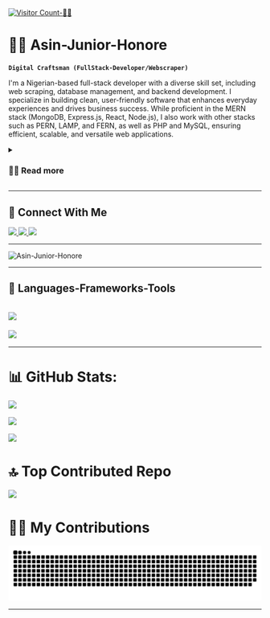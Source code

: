 <a href="https://visitcount.itsvg.in" align="left">
  <img src="https://visitcount.itsvg.in/api?id=Asin-Junior-Honore&icon=0&color=0" alt="Visitor Count-🧑‍💻" />
</a>


# 🏄‍♂️ Asin-Junior-Honore

**`Digital Craftsman (FullStack-Developer/Webscraper)`**

I'm a Nigerian-based full-stack developer with a diverse skill set, including web scraping, database management, and backend development. I specialize in building clean, user-friendly software that enhances everyday experiences and drives business success. While proficient in the MERN stack (MongoDB, Express.js, React, Node.js), I also work with other stacks such as PERN, LAMP, and FERN, as well as PHP and MySQL, ensuring efficient, scalable, and versatile web applications.

<details>
  <summary><h3>👨‍💻 Read more</h3></summary>
  
With a strong foundation in both front-end and back-end technologies, I create seamless user interfaces while ensuring robust server-side functionality. As a full-stack developer, I specialize in building dynamic and scalable web applications that deliver exceptional user experiences. My expertise spans across the MERN (MongoDB, Express.js, React, Node.js), PERN (PostgreSQL), LAMP (Linux, Apache, MySQL, PHP), and FERN stacks.

Beyond traditional web development, I leverage NestJS for building efficient, scalable server-side applications, and employ GitHub Actions for CI/CD processes and automating tasks like web scraping. I’m well-versed in scheduling jobs and scripts to run at intervals, ensuring smooth, automated workflows.

In addition to my development expertise, I freelance, providing tailored web solutions to clients and working on projects that range from full-stack applications to web scraping and automation tools that drive business innovation.

  ### Additional Details:
 - Proficient in MERN, PERN, LAMP, and FERN stacks for versatile full-stack development
 - Experienced in using NestJS for robust backend development alongside Express.js
 - Skilled in web scraping and browser automation, using GitHub Actions for job scheduling and CI/CD pipelines
 - Active contributor to open-source projects and a collaborator with developers worldwide
 - Passionate about integrating emerging trends in web development and automation into real-world projects
</details>


 <hr/>



<div>
  <h2>🔗 Connect With Me </h2>
  <a href="mailto:asinhonore823@gmail.com">
    <img src="https://img.shields.io/badge/Gmail-333333?style=for-the-badge&logo=gmail&logoColor=red" />
  </a>
  <a href="https://www.linkedin.com/in/asin-honore-6427042a2/" target="_blank">
    <img src="https://img.shields.io/badge/LinkedIn-0077B5?style=for-the-badge&logo=linkedin&logoColor=white" target="_blank" />
  </a>
  <a href="https://asin-honore.vercel.app/" target="_blank">
     <img src="https://img.shields.io/badge/Portfolio-FF5722?style=for-the-badge&logo=todoist&logoColor=white" target="_blank" />
  </a>
</div>


 <hr/>
 
![Asin-Junior-Honore](https://github.com/user-attachments/assets/bdda39b7-2f90-474a-9271-630f6e23cefa)
 
 <hr/>



<div>
  <h2>🧰 Languages-Frameworks-Tools</h2>
<br/>
<div>
<img src="https://skillicons.dev/icons?i=react,bootstrap,php,html,css,jest,github,figma,tailwind,git,nestjs,postgres" />
<br/>
<br/>
<img src="https://skillicons.dev/icons?i=nodejs,javascript,typescript,express,firebase,mongodb,nextjs,mysql,githubactions,docker,sequelize,replit" /><br>
</div>

</div>


<hr/>
 



# 📊 GitHub Stats:
![](https://github-readme-stats.vercel.app/api?username=Asin-Junior-Honore&theme=react&hide_border=false&include_all_commits=true&count_private=false)<br/>

![](https://github-readme-stats.vercel.app/api/top-langs/?username=Asin-Junior-Honore&theme=react&hide_border=false&include_all_commits=true&count_private=false&layout=compact)

![](https://github-readme-streak-stats.herokuapp.com/?user=Asin-Junior-Honore&theme=react&hide_border=false)





# 🔝 Top Contributed Repo
![](https://github-contributor-stats.vercel.app/api?username=Asin-Junior-Honore&limit=5&theme=dark&combine_all_yearly_contributions=true)





  # 🧑‍💻 My Contributions
  <img alt="🧑‍💻snake-eating-my-contributions" src="https://raw.githubusercontent.com/Asin-Junior-Honore/Asin-Junior-Honore/output/github-contribution-grid-snake.svg"/>
  <br/>



---



